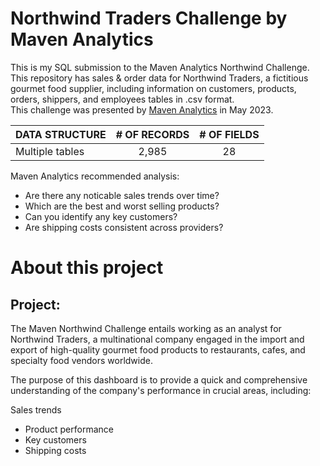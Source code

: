 # Northwind Traders Challenge by Maven Analytics
This is my SQL submission to the Maven Analytics Northwind Challenge.
This repository has sales & order data for Northwind Traders, a fictitious gourmet food supplier, including information on customers, products, orders, shippers, and employees tables in .csv format.  
This challenge was presented by [Maven Analytics](https://app.mavenanalytics.io//) in May 2023. 

| DATA STRUCTURE  | # OF RECORDS | # OF FIELDS  |
| --------------- |:------------:| :----------: |
| Multiple tables  | 2,985        |28            |

Maven Analytics recommended analysis:
* Are there any noticable sales trends over time?
* Which are the best and worst selling products?
* Can you identify any key customers?
* Are shipping costs consistent across providers?

# About this project
## Project:
The Maven Northwind Challenge entails working as an analyst for Northwind Traders, a multinational company engaged in the import and export of high-quality gourmet food products to restaurants, cafes, and specialty food vendors worldwide.

The purpose of this dashboard is to provide a quick and comprehensive understanding of the company's performance in crucial areas, including:

Sales trends
* Product performance
* Key customers
* Shipping costs